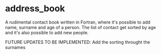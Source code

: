 # address_book
A rudimental contact book written in Fortran, where it's possible to add name, surname and age of a person. The list of contact get sorted by age and it's also possible to add new people.

FUTURE UPDATES TO BE IMPLEMENTED: Add the sorting throught the surnames
